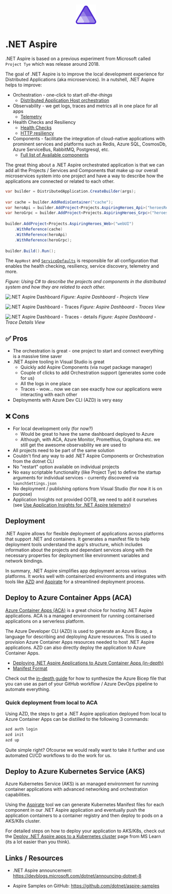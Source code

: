 <div align="center">
    <img alt='aspire logo' src='./docs/images/aspire.svg' />
</div>

# .NET Aspire

.NET Aspire is based on a previous experiment from Microsoft called `Project Tye` which was release around 2018.

The goal of .NET Aspire is to improve the local development experience for Distributed Applications (aka microservices). In a nutshell, .NET Aspire helps to improve:

* Orchestration - one-click to start *all-the-things*
  * [Distributed Application Host orchestration](https://learn.microsoft.com/en-us/dotnet/aspire/fundamentals/app-host-overview)
* Observability - we get logs, traces and metrics all in one place for all apps
  * [Telemetry](https://learn.microsoft.com/en-us/dotnet/aspire/fundamentals/telemetry)
* Health Checks and Resiliency
  * [Health Checks](https://learn.microsoft.com/en-us/dotnet/aspire/fundamentals/health-checks)
  * [HTTP resiliency](https://learn.microsoft.com/en-us/dotnet/aspire/fundamentals/service-defaults#add-service-defaults-functionality)
* Components - facilitate the integration of cloud-native applications with prominent services and platforms such as Redis, Azure SQL, CosmosDb, Azure ServiceBus, RabbitMQ, Postgresql, etc.
  * [Full list of Available components](https://learn.microsoft.com/en-us/dotnet/aspire/fundamentals/components-overview?tabs=dotnet-cli#available-components)

The great thing about a .NET Aspire orchestrated application is that we can add all the Projects / Services and Components that make up our overall microservices system into one project and have a way to describe how the applications are connected or related to each other.

```csharp
var builder = DistributedApplication.CreateBuilder(args);

var cache = builder.AddRedisContainer("cache");
var heroApi = builder.AddProject<Projects.AspiringHeroes_Api>("heroesRestAPI");
var heroGrpc = builder.AddProject<Projects.AspiringHeroes_Grpc>("heroesGrpcService");

builder.AddProject<Projects.AspiringHeroes_Web>("webUI")
    .WithReference(cache)
    .WithReference(heroApi)
    .WithReference(heroGrpc);

builder.Build().Run();
```

The `AppHost` and [`ServiceDefaults`](https://learn.microsoft.com/en-us/dotnet/aspire/fundamentals/service-defaults) is responsible for all configuration that enables the health checking, resiliency, service discovery, telemetry and more.

*Figure: Using C# to describe the projects and components in the distributed system and how they are related to each other.*

![.NET Aspire Dashboard](/docs/images/aspire-dashboard.png)
*Figure: Aspire Dashboard - Projects View*

![.NET Aspire Dashboard - Traces](/docs/images/aspire-dashboard-traces.png)
*Figure: Aspire Dashboard - Traces View*

![.NET Aspire Dashboard - Traces - details](/docs/images/aspire-dashboard-traces-details.png)
*Figure: Aspire Dashboard - Trace Details View*

## ✅ Pros

* The orchestration is great - one project to start and connect everything is a massive time saver
* .NET Aspire tooling in Visual Studio is great
  * Quickly add Aspire Components (via nuget package manager)
  * Couple of clicks to add Orchestration support (generates some code for us)
  * All the logs in one place
  * Traces - wow... now we can see exactly how our applications were interacting with each other
* Deployments with Azure Dev CLI (AZD) is very easy

## ❌ Cons

* For local development only (for now?)
  * Would be great to have the same dashboard deployed to Azure
  * Although, with ACA, Azure Monitor, Promethius, Graphana etc. we still get the awesome observability we are used to
* All projects need to be part of the same solution
* Couldn't find any way to add .NET Aspire Components or Orchestration from the dotnet CLI
* No "restart" option available on individual projects
* No easy scriptable functionality (like Project Tye) to define the startup arguments for individual services - currently discovered via `launchSettings.json`
* No deployment / publishing options from Visual Studio (for now it is on purpose)
* Application Insights not provided OOTB, we need to add it ourselves (see [Use Application Insights for .NET Aspire telemetry](https://learn.microsoft.com/en-us/dotnet/aspire/deployment/azure/application-insights))

## Deployment

.NET Aspire allows for flexible deployment of applications across platforms that support .NET and containers. It generates a manifest file to help deployment tools understand the app's structure, which includes information about the projects and dependant services along with the necessary properties for deployment like environment variables and network bindings.

In summary, .NET Aspire simplifies app deployment across various platforms. It works well with containerized environments and integrates with tools like [AZD](https://learn.microsoft.com/en-us/azure/developer/azure-developer-cli/install-azd) and [Aspirate](https://github.com/prom3theu5/aspirational-manifests) for a streamlined deployment process.

## Deploy to Azure Container Apps (ACA)

[Azure Container Apps (ACA)](https://learn.microsoft.com/en-us/dotnet/aspire/deployment/azure/aca-deployment-azd-in-depth) is a great choice for hosting .NET Aspire applications. ACA is a managed environment for running containerised applications on a serverless platform.

The Azure Developer CLI (AZD) is used to generate an Azure Bicep, a language for describing and deploying Azure resources. This is used to provision Azure Container Apps resources needed to host .NET Aspire applications. AZD can also directly deploy the application to Azure Container Apps.

* [Deploying .NET Aspire Applications to Azure Container Apps (in-depth)]((https://learn.microsoft.com/en-us/dotnet/aspire/deployment/azure/aca-deployment-azd-in-depth))
* [Manifest Format](https://learn.microsoft.com/en-us/dotnet/aspire/deployment/manifest-format)

Check out the [in-depth guide](https://learn.microsoft.com/en-us/dotnet/aspire/deployment/azure/aca-deployment-azd-in-depth?tabs=windows#generate-bicep-from-net-aspire-app-model) for how to synthesize the Azure Bicep file that you can use as part of your GitHub workflow / Azure DevOps pipeline to automate everything.

### Quick deployment from local to ACA

Using AZD, the steps to get a .NET Aspire application deployed from local to Azure Container Apps can be distilled to the following 3 commands:

```sh
azd auth login
azd init
azd up
```

Quite simple right? Ofcourse we would really want to take it further and use automated CI/CD workflows to do the work for us.

## Deploy to Azure Kubernetes Service (AKS)

Azure Kubernetes Service (AKS) is an managed environment for running container applications with advanced networking and orchestration capabilities.

Using the [Aspirate](https://github.com/prom3theu5/aspirational-manifests) tool we can generate Kubernetes Manifest files for each component in our .NET Aspire application and eventually push the application containers to a container registry and then deploy to pods on a AKS/K8s cluster.

For detailed steps on how to deploy your application to AKS/K8s, check out the [Deploy .NET Aspire apps to a Kubernetes cluster](https://learn.microsoft.com/en-us/dotnet/aspire/deployment/k8s-deployment) page from MS Learn (its a lot easier than you think).

## Links / Resources

* .NET Aspire announcement: https://devblogs.microsoft.com/dotnet/announcing-dotnet-8

* Aspire Samples on GitHub: https://github.com/dotnet/aspire-samples
